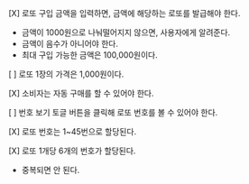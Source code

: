 [X] 로또 구입 금액을 입력하면, 금액에 해당하는 로또를 발급해야 한다.

- 금액이 1000원으로 나눠떨어지지 않으면, 사용자에게 알려준다.
- 금액이 음수가 아니어야 한다.
- 최대 구입 가능한 금액은 100,000원이다.

[ ] 로또 1장의 가격은 1,000원이다.

[X] 소비자는 자동 구매를 할 수 있어야 한다.

[ ] 번호 보기 토글 버튼을 클릭해 로또 번호를 볼 수 있어야 한다.

[X] 로또 번호는 1~45번으로 할당된다.

[X] 로또 1개당 6개의 번호가 할당된다.

- 중복되면 안 된다.
